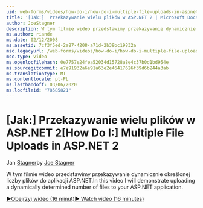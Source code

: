 ```yaml
---
uid: web-forms/videos/how-do-i/how-do-i-multiple-file-uploads-in-aspnet-2
title: '[Jak:]  Przekazywanie wielu plików w ASP.NET 2 | Microsoft Docs'
author: JoeStagner
description: W tym filmie wideo przedstawimy przekazywanie dynamicznie określonej liczby plików do aplikacji ASP.NET.
ms.author: riande
ms.date: 02/12/2008
ms.assetid: 7cf3f5ed-2a87-4208-a71d-2b39bc19832a
msc.legacyurl: /web-forms/videos/how-do-i/how-do-i-multiple-file-uploads-in-aspnet-2
msc.type: video
ms.openlocfilehash: 0e7757e24fea52034d15728a8e4c37b0d1bd954e
ms.sourcegitcommit: e7e91932a6e91a63e2e46417626f39d6b244a3ab
ms.translationtype: MT
ms.contentlocale: pl-PL
ms.lasthandoff: 03/06/2020
ms.locfileid: "78585821"
---
```

# <a name="how-do-i--multiple-file-uploads-in-aspnet2"></a><span data-ttu-id="b4db3-103">[Jak:]  Przekazywanie wielu plików w ASP.NET 2</span><span class="sxs-lookup"><span data-stu-id="b4db3-103">[How Do I:]  Multiple File Uploads in ASP.NET 2</span></span>

<span data-ttu-id="b4db3-104">Jan [Stagner](https://github.com/JoeStagner)</span><span class="sxs-lookup"><span data-stu-id="b4db3-104">by [Joe Stagner](https://github.com/JoeStagner)</span></span>

<span data-ttu-id="b4db3-105">W tym filmie wideo przedstawimy przekazywanie dynamicznie określonej liczby plików do aplikacji ASP.NET.</span><span class="sxs-lookup"><span data-stu-id="b4db3-105">In this video I will demonstrate uploading a dynamically determined number of files to your ASP.NET application.</span></span>

[<span data-ttu-id="b4db3-106">&#9654;Obejrzyj wideo (16 minut)</span><span class="sxs-lookup"><span data-stu-id="b4db3-106">&#9654; Watch video (16 minutes)</span></span>](https://channel9.msdn.com/Blogs/ASP-NET-Site-Videos/how-do-i-multiple-file-uploads-in-aspnet-2)
